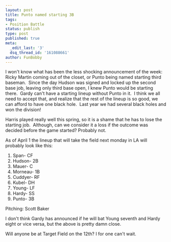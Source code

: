 ```yaml
---
layout: post
title: Punto named starting 3B
tags:
- Position Battle
status: publish
type: post
published: true
meta:
  _edit_last: '3'
  dsq_thread_id: '161088661'
author: FunBobby
---
```

I won't know what has been the less shocking announcement of the week: Ricky Martin coming out of the closet, or Punto being named starting third baseman.  Since the day Hudson was signed and locked up the second base job, leaving only third base open, I knew Punto would be starting there.  Gardy can't have a starting lineup without Punto in it.  I think we all need to accept that, and realize that the rest of the lineup is so good, we can afford to have one black hole.  Last year we had several black holes and won the division!

Harris played really well this spring, so it is a shame that he has to lose the starting job.  Although, can we consider it a loss if the outcome was decided before the game started? Probably not.

As of April 1 the lineup that will take the field next monday in LA will probably look like this:
<ol>
	<li>Span- CF</li>
	<li>Hudson- 2B</li>
	<li>Mauer- C</li>
	<li>Morneau- 1B</li>
	<li>Cuddyer- RF</li>
	<li>Kubel- DH</li>
	<li>Young- LF</li>
	<li>Hardy- SS</li>
	<li>Punto- 3B</li>
</ol>
Pitching: Scott Baker

I don't think Gardy has announced if he will bat Young seventh and Hardy eight or vice versa, but the above is pretty damn close.

Will anyone be at Target Field on the 12th? I for one can't wait.
